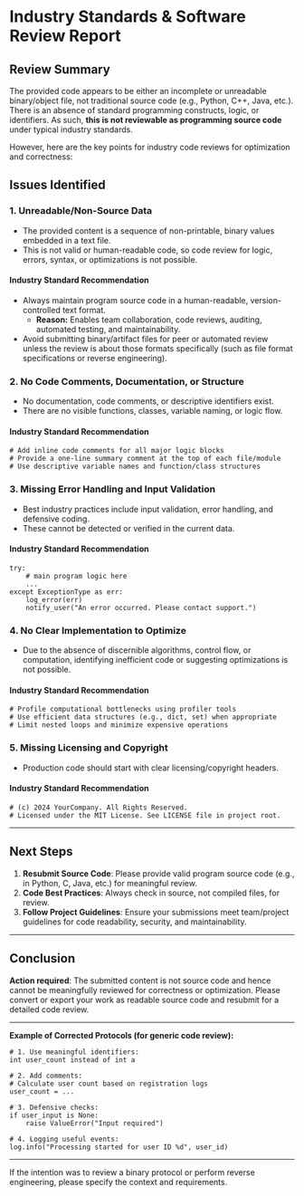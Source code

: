 # Industry Standards & Software Review Report

## Review Summary

The provided code appears to be either an incomplete or unreadable binary/object file, not traditional source code (e.g., Python, C++, Java, etc.). There is an absence of standard programming constructs, logic, or identifiers. As such, **this is not reviewable as programming source code** under typical industry standards. 

However, here are the key points for industry code reviews for optimization and correctness:

## Issues Identified

### 1. **Unreadable/Non-Source Data**
- The provided content is a sequence of non-printable, binary values embedded in a text file.
- This is not valid or human-readable code, so code review for logic, errors, syntax, or optimizations is not possible.

#### **Industry Standard Recommendation**
- Always maintain program source code in a human-readable, version-controlled text format. 
    - **Reason:** Enables team collaboration, code reviews, auditing, automated testing, and maintainability.
- Avoid submitting binary/artifact files for peer or automated review unless the review is about those formats specifically (such as file format specifications or reverse engineering).

### 2. **No Code Comments, Documentation, or Structure**
- No documentation, code comments, or descriptive identifiers exist.
- There are no visible functions, classes, variable naming, or logic flow.

#### **Industry Standard Recommendation**
```pseudo
# Add inline code comments for all major logic blocks
# Provide a one-line summary comment at the top of each file/module
# Use descriptive variable names and function/class structures
```

### 3. **Missing Error Handling and Input Validation**
- Best industry practices include input validation, error handling, and defensive coding.
- These cannot be detected or verified in the current data.

#### **Industry Standard Recommendation**
```pseudo
try:
    # main program logic here
    ...
except ExceptionType as err:
    log_error(err)
    notify_user("An error occurred. Please contact support.")
```

### 4. **No Clear Implementation to Optimize**
- Due to the absence of discernible algorithms, control flow, or computation, identifying inefficient code or suggesting optimizations is not possible.

#### **Industry Standard Recommendation**
```pseudo
# Profile computational bottlenecks using profiler tools
# Use efficient data structures (e.g., dict, set) when appropriate
# Limit nested loops and minimize expensive operations
```

### 5. **Missing Licensing and Copyright**
- Production code should start with clear licensing/copyright headers.

#### **Industry Standard Recommendation**
```pseudo
# (c) 2024 YourCompany. All Rights Reserved.
# Licensed under the MIT License. See LICENSE file in project root.
```

---

## Next Steps

1. **Resubmit Source Code**: Please provide valid program source code (e.g., in Python, C, Java, etc.) for meaningful review.
2. **Code Best Practices**: Always check in source, not compiled files, for review.  
3. **Follow Project Guidelines**: Ensure your submissions meet team/project guidelines for code readability, security, and maintainability.

---

## Conclusion

**Action required**: The submitted content is not source code and hence cannot be meaningfully reviewed for correctness or optimization. Please convert or export your work as readable source code and resubmit for a detailed code review.

---

**Example of Corrected Protocols (for generic code review):**
```pseudo
# 1. Use meaningful identifiers:
int user_count instead of int a

# 2. Add comments:
# Calculate user count based on registration logs
user_count = ...

# 3. Defensive checks:
if user_input is None:
    raise ValueError("Input required")

# 4. Logging useful events:
log.info("Processing started for user ID %d", user_id)
```

---

If the intention was to review a binary protocol or perform reverse engineering, please specify the context and requirements.